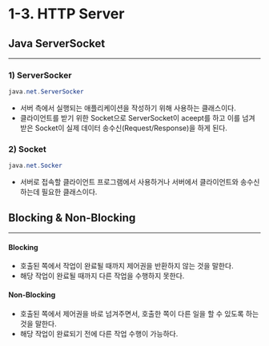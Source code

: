 # 1-3. HTTP Server

## Java ServerSocket

***

### 1) ServerSocker

```java
java.net.ServerSocker
```

* 서버 측에서 실행되는 애플리케이션을 작성하기 위해 사용하는 클래스이다.
* 클라이언트를 받기 위한 Socket으로  ServerSocket이 aceept를 하고 이를 넘겨 받은 Socket이 실제 데이터 송수신(Request/Response)을 하게 된다.

### 2) Socket

```java
java.net.Socker
```

* 서버로 접속할 클라이언트 프로그램에서 사용하거나 서버에서 클라이언트와 송수신 하는데 필요한 클래스이다.

## Blocking & Non-Blocking

***

#### Blocking

* 호출된 쪽에서 작업이 완료될 때까지 제어권을 반환하지 않는 것을 말한다.
* 해당 작업이 완료될 때까지 다른 작업을 수행하지 못한다.

#### Non-Blocking

* 호출된 쪽에서 제어권을 바로 넘겨주면서, 호출한 쪽이 다른 일을 할 수 있도록 하는 것을 말한다.
* 해당 작업이 완료되기 전에 다른 작업 수행이 가능하다.
